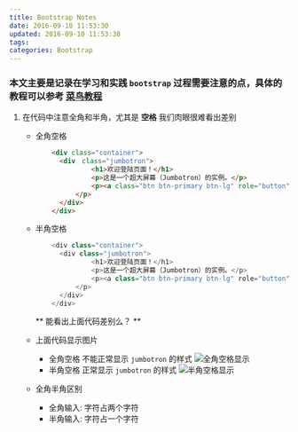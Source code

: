 ```yaml
---
title: Bootstrap Notes
date: 2016-09-10 11:53:30
updated: 2016-09-10 11:53:30
tags:
categories: Bootstrap
---
```


### 本文主要是记录在学习和实践 `bootstrap` 过程需要注意的点，具体的教程可以参考 [菜鸟教程](http://www.runoob.com/bootstrap/bootstrap-tutorial.html)

1. 在代码中注意全角和半角，尤其是 **空格** 我们肉眼很难看出差别
	- 全角空格
		```html
			<div class="container">
			  <div　class="jumbotron"> 
			          <h1>欢迎登陆页面！</h1> 
			          <p>这是一个超大屏幕（Jumbotron）的实例。</p> 
			          <p><a class="btn btn-primary btn-lg" role="button">lucky-kuku</a> 
			      </p> 
			  </div> 
			</div>
		```

	- 半角空格
		```javascript
			<div class="container">
			  <div class="jumbotron"> 
			          <h1>欢迎登陆页面！</h1> 
			          <p>这是一个超大屏幕（Jumbotron）的实例。</p> 
			          <p><a class="btn btn-primary btn-lg" role="button">lucky-kuku</a> 
			      </p> 
			  </div> 
			</div>

		```
		** 能看出上面代码差别么？ **
	- 上面代码显示图片
		- 全角空格 不能正常显示 `jumbotron` 的样式
			![全角空格显示](http://od6sd4xau.bkt.clouddn.com/bootstrap/bootstrap-notes-02.png)
		- 半角空格 正常显示 `jumbotron` 的样式
			![半角空格显示](http://od6sd4xau.bkt.clouddn.com/bootstrap/bootstrap-notes-01.png)
	- 全角半角区别
		- 全角输入: 字符占两个字符
		- 半角输入: 字符占一个字符

